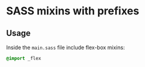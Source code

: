 # SASS mixins with prefixes

## Usage

Inside the `main.sass` file include flex-box mixins:

```css
@import _flex
```